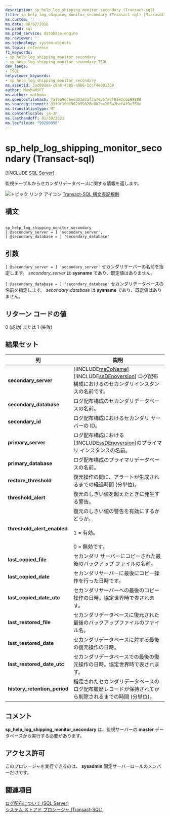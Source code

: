 ```yaml
---
description: sp_help_log_shipping_monitor_secondary (Transact-sql)
title: sp_help_log_shipping_monitor_secondary (Transact-sql) |Microsoft Docs
ms.custom: ''
ms.date: 08/02/2016
ms.prod: sql
ms.prod_service: database-engine
ms.reviewer: ''
ms.technology: system-objects
ms.topic: reference
f1_keywords:
- sp_help_log_shipping_monitor_secondary
- sp_help_log_shipping_monitor_secondary_TSQL
dev_langs:
- TSQL
helpviewer_keywords:
- sp_help_log_shipping_monitor_secondary
ms.assetid: 3ac091ea-c9a8-4c05-a0b6-1ccf4e001339
author: MashaMSFT
ms.author: mathoma
ms.openlocfilehash: 7a16b96c6edd21e2af3a78b5fa8f91e2c6b98880
ms.sourcegitcommit: 33f0f190f962059826e002be165a2bef4f9e350c
ms.translationtype: MT
ms.contentlocale: ja-JP
ms.lasthandoff: 01/30/2021
ms.locfileid: "99200058"
---
```

# <a name="sp_help_log_shipping_monitor_secondary-transact-sql"></a>sp_help_log_shipping_monitor_secondary (Transact-sql)
[!INCLUDE [SQL Server](../../includes/applies-to-version/sqlserver.md)]

  監視テーブルからセカンダリデータベースに関する情報を返します。  
  
 
 ![トピック リンク アイコン](../../database-engine/configure-windows/media/topic-link.gif "トピック リンク アイコン") [Transact-SQL 構文表記規則](../../t-sql/language-elements/transact-sql-syntax-conventions-transact-sql.md)  
  
## <a name="syntax"></a>構文  
  
```  
  
sp_help_log_shipping_monitor_secondary  
[ @secondary_server = ] 'secondary_server',  
[ @secondary_database = ] 'secondary_database'  
```  
  
## <a name="arguments"></a>引数  
`[ @secondary_server = ] 'secondary_server'` セカンダリサーバーの名前を指定します。 *secondary_server* は **sysname** であり、既定値はありません。  
  
`[ @secondary_database = ] 'secondary_database'` セカンダリデータベースの名前を指定します。 *secondary_database* は **sysname** であり、既定値はありません。  
  
## <a name="return-code-values"></a>リターン コードの値  
 0 (成功) または 1 (失敗)  
  
## <a name="result-sets"></a>結果セット  
  
|列|説明|  
|------------|-----------------|  
|**secondary_server**|[!INCLUDE[msCoName](../../includes/msconame-md.md)] [!INCLUDE[ssDEnoversion](../../includes/ssdenoversion-md.md)] ログ配布構成におけるのセカンダリインスタンスの名前です。|  
|**secondary_database**|ログ配布構成のセカンダリデータベースの名前。|  
|**secondary_id**|ログ配布構成におけるセカンダリ サーバーの ID。|  
|**primary_server**|ログ配布構成における [!INCLUDE[ssDEnoversion](../../includes/ssdenoversion-md.md)]のプライマリ インスタンスの名前。|  
|**primary_database**|ログ配布構成のプライマリデータベースの名前。|  
|**restore_threshold**|復元操作の間に、アラートが生成されるまでの経過時間 (分単位)。|  
|**threshold_alert**|復元のしきい値を超えたときに発生する警告。|  
|**threshold_alert_enabled**|復元のしきい値の警告を有効にするかどうか。<br /><br /> 1 = 有効。<br /><br /> 0 = 無効です。|  
|**last_copied_file**|セカンダリ サーバーにコピーされた最後のバックアップ ファイルの名前。|  
|**last_copied_date**|セカンダリサーバーに最後にコピー操作を行った日時です。|  
|**last_copied_date_utc**|セカンダリサーバーへの最後のコピー操作の日時。協定世界時で表されます。|  
|**last_restored_file**|セカンダリデータベースに復元された最後のバックアップファイルのファイル名。|  
|**last_restored_date**|セカンダリデータベースに対する最後の復元操作の日時。|  
|**last_restored_date_utc**|セカンダリデータベースでの最後の復元操作の日時。協定世界時で表されます。|  
|**history_retention_period**|指定されたセカンダリデータベースのログ配布履歴レコードが保持されてから削除されるまでの時間 (分単位)。|  
  
## <a name="remarks"></a>コメント  
 **sp_help_log_shipping_monitor_secondary** は、監視サーバーの **master** データベースから実行する必要があります。  
  
## <a name="permissions"></a>アクセス許可  
 このプロシージャを実行できるのは、 **sysadmin** 固定サーバーロールのメンバーだけです。  
  
## <a name="see-also"></a>関連項目  
 [ログ配布について &#40;SQL Server&#41;](../../database-engine/log-shipping/about-log-shipping-sql-server.md)   
 [システム ストアド プロシージャ &#40;Transact-SQL&#41;](../../relational-databases/system-stored-procedures/system-stored-procedures-transact-sql.md)  
  
  
